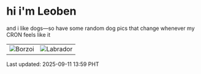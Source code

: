 # hi i'm Leoben

and i like dogs—so have some random dog pics that change whenever my CRON feels like it

|  |  |
|--------|----------|
| ![Borzoi](https://random-dog-vercel.vercel.app/api/random-borzoi?v=1757570348) | ![Labrador](https://random-dog-vercel.vercel.app/api/random-labrador?v=1757570348) |

Last updated: 2025-09-11 13:59 PHT
